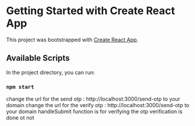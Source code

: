 # Getting Started with Create React App

This project was bootstrapped with [Create React App](https://github.com/facebook/create-react-app).

## Available Scripts

In the project directory, you can run:

### `npm start`

change the url for the send otp : http://localhost:3000/send-otp to your domain 
change the url for the verify otp : http://localhost:3000/send-otp to your domain 
handleSubmit function is for verifying the otp verification is done ot not
